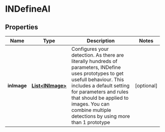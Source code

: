 

# INDefineAI

## Properties

Name | Type | Description | Notes
------------ | ------------- | ------------- | -------------
**inImage** | [**List&lt;INImage&gt;**](INImage.md) | Configures your detection. As there are literally hundreds of parameters, INDefine uses prototypes to get usefull behaviour. This includes a default setting for parameters and rules that should be applied to images. You can combine multiple detections by using more than 1 prototype |  [optional]





